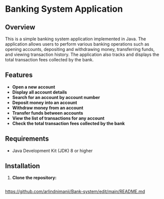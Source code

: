 # Banking System Application

## Overview

This is a simple banking system application implemented in Java. The application allows users to perform various banking operations such as opening accounts, depositing and withdrawing money, transferring funds, and viewing transaction history. The application also tracks and displays the total transaction fees collected by the bank.

## Features

- **Open a new account**
- **Display all account details**
- **Search for an account by account number**
- **Deposit money into an account**
- **Withdraw money from an account**
- **Transfer funds between accounts**
- **View the list of transactions for any account**
- **Check the total transaction fees collected by the bank**

## Requirements

- Java Development Kit (JDK) 8 or higher

## Installation

1. **Clone the repository:**

   ```sh
 https://github.com/arlindnimanii/Bank-system/edit/main/README.md
